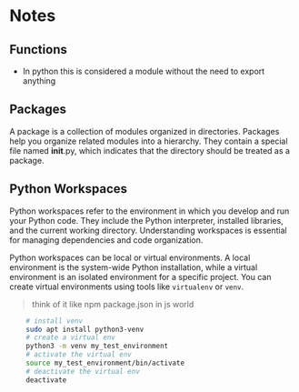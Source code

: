 # Notes

## Functions
- In python this is considered a module without the need to export anything

## Packages
A package is a collection of modules organized in directories. Packages help you organize related modules into a hierarchy. They contain a special file named __init__.py, which indicates that the directory should be treated as a package.

## Python Workspaces
Python workspaces refer to the environment in which you develop and run your Python code. They include the Python interpreter, installed libraries, and the current working directory. Understanding workspaces is essential for managing dependencies and code organization.

Python workspaces can be local or virtual environments. A local environment is the system-wide Python installation, while a virtual environment is an isolated environment for a specific project. You can create virtual environments using tools like `virtualenv` or `venv`.

> think of it like npm package.json in js world

```bash
    # install venv
    sudo apt install python3-venv
    # create a virtual env
    python3 -m venv my_test_environment
    # activate the virtual env
    source my_test_environment/bin/activate
    # deactivate the virtual env
    deactivate
```